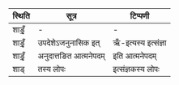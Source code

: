 | स्थिति | सूत्र | टिप्पणी |
| ----- | ------- | ------ |
| शाडृँ॒ | - | - |
| शाडृँ॒ | उपदेशेऽजनुनासिक इत् | ऋँ-इत्यस्य इत्संज्ञा |
| शाडृँ॒ | अनुदात्तङित आत्मनेपदम् | इति आत्मनेपदम् |
| शाड् | तस्य लोपः | इत्संज्ञकस्य लोपः |
